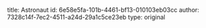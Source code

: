 title: Astronaut
id: 6e58e5fa-101b-4461-bf13-010103eb03cc
author: 7328c14f-7ec2-4511-a24d-29a1c5ce23eb
type: original
